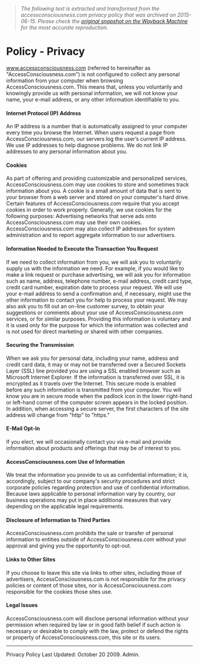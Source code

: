 > *The following text is extracted and transformed from the accessconsciousness.com privacy policy that was archived on 2015-06-15. Please check the [original snapshot on the Wayback Machine](https://web.archive.org/web/20150615130058id_/http%3A//www.accessconsciousness.com/privacy-policy.asp) for the most accurate reproduction.*

# Policy - Privacy

www.accessconsciousness.com (referred to hereinafter as "AccessConsciousness.com") is not configured to collect any personal information from your computer when browsing AccessConsciousness.com. This means that, unless you voluntarily and knowingly provide us with personal information, we will not know your name, your e-mail address, or any other information identifiable to you. 

#### Internet Protocol (IP) Address 

An IP address is a number that is automatically assigned to your computer every time you browse the Internet. When users request a page from AccessConsciousness.com, our servers log the user’s current IP address. We use IP addresses to help diagnose problems. We do not link IP addresses to any personal information about you. 

#### Cookies 

As part of offering and providing customizable and personalized services, AccessConsciousness.com may use cookies to store and sometimes track information about you. A cookie is a small amount of data that is sent to your browser from a web server and stored on your computer's hard drive. Certain features of AccessConsciousness.com require that you accept cookies in order to work properly. Generally, we use cookies for the following purposes: Advertising networks that serve ads onto AccessConsciousness.com may use their own cookies. AccessConsciousness.com may also collect IP addresses for system administration and to report aggregate information to our advertisers. 

#### Information Needed to Execute the Transaction You Request 

If we need to collect information from you, we will ask you to voluntarily supply us with the information we need. For example, if you would like to make a link request or purchase advertising, we will ask you for information such as name, address, telephone number, e-mail address, credit card type, credit card number, expiration date to process your request. We will use your e-mail address to send a confirmation and, if necessary, might use the other information to contact you for help to process your request. We may also ask you to fill out an on-line customer survey, to obtain your suggestions or comments about your use of AccessConsciousness.com services, or for similar purposes. Providing this information is voluntary and it is used only for the purpose for which the information was collected and is not used for direct marketing or shared with other companies. 

#### Securing the Transmission 

When we ask you for personal data, including your name, address and credit card data, it may or may not be transferred over a Secured Sockets Layer (SSL) line provided you are using a SSL enabled browser such as Microsoft Internet Explorer. If the information is transferred over SSL, it is encrypted as it travels over the Internet. This secure mode is enabled before any such information is transmitted from your computer. You will know you are in secure mode when the padlock icon in the lower right-hand or left-hand corner of the computer screen appears in the locked position. In addition, when accessing a secure server, the first characters of the site address will change from "http" to "https." 

#### E-Mail Opt-In 

If you elect, we will occasionally contact you via e-mail and provide information about products and offerings that may be of interest to you. 

#### AccessConsciousness.com Use of Information 

We treat the information you provide to us as confidential information; it is, accordingly, subject to our company's security procedures and strict corporate policies regarding protection and use of confidential information. Because laws applicable to personal information vary by country, our business operations may put in place additional measures that vary depending on the applicable legal requirements. 

#### Disclosure of Information to Third Parties 

AccessConsciousness.com prohibits the sale or transfer of personal information to entities outside of AccessConsciousness.com without your approval and giving you the opportunity to opt-out. 

#### Links to Other Sites 

If you choose to leave this site via links to other sites, including those of advertisers, AccessConsciousness.com is not responsible for the privacy policies or content of those sites, nor is AccessConsciousness.com responsible for the cookies those sites use. 

#### Legal Issues 

AccessConsciousness.com will disclose personal information without your permission when required by law or in good faith belief if such action is necessary or desirable to comply with the law, protect or defend the rights or property of AccessConsciousness.com, this site or its users. 

* * *

Privacy Policy Last Updated: October 20 2009. Admin.

